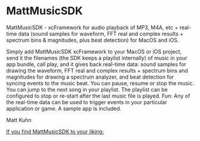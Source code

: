 # MattMusicSDK
MattMusicSDK - xcFramework for audio playback of MP3, M4A, etc + real-time data (sound samples for waveform, FFT real and complex results + spectrum bins & magnitudes, plus beat detection) for MacOS and iOS.

Simply add MattMusicSDK xcFramework to your MacOS or iOS project, send it the filenames (the SDK keeps a playlist internally) of music in your app bundle, call play, and it gives back real-time data: sound samples for drawing the waveform, FFT real and complex results + spectrum bins and magnitudes for drawing a spectrum analyzer, and beat detection for syncing events to the music beat. You can pause, resume or stop the music. You can jump to the next song in your playlist. The playlist can be configured to stop or re-start after the last music file is played. Fun: Any of the real-time data can be used to trigger events in your particular application or game. A sample app is included.

Matt Kuhn

[If you find MattMusicSDK to your liking: ](https://www.paypal.com/donate/?hosted_button_id=H3B7779F7KQMW)


